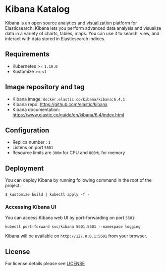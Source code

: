 # Kibana Katalog

Kibana is an open source analytics and visualization platform for Elasticsearch. Kibana lets you perform advanced data analysis and visualize data in a variety of charts, tables, maps. You can use it to search, view, and interact with data stored in Elasticsearch indices. 

## Requirements

- Kubernetes >= `1.10.0`
- Kustomize >= `v1`


## Image repository and tag

* Kibana image: `docker.elastic.co/kibana/kibana:6.4.1`
* Kibana repo: https://github.com/elastic/kibana
* Kibana documentation: https://www.elastic.co/guide/en/kibana/6.4/index.html

## Configuration

- Replica number : `1`
- Listens on port `5601`
- Resource limits are `300m` for CPU and `800Mi` for memory


## Deployment

You can deploy Kibana by running following command in the root of the project:

`$ kustomize build | kubectl apply -f -`

### Accessing Kibana UI 

You can access Kibana web UI by port-forwarding on port `5601`:

`kubectl port-forward svc/kibana 5601:5601 --namespace logging`

Kibana will be available on `http://127.0.0.1:5601` from your browser.


## License

For license details please see [LICENSE](https://sighup.io/fury/license) 

